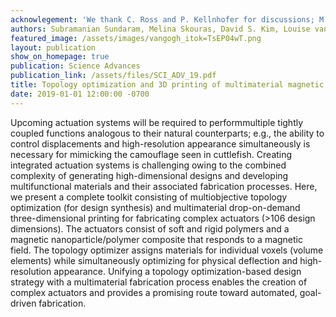 ```yaml
---
acknowlegement: 'We thank C. Ross and P. Kellnhofer for discussions; M. Onbasli, A. Tang, and D. Bono for assistance with VSM measurements; and W. Wang and J. Rubin for help in ink formulation. We are thankful to T. Buehler for help with the videos. Funding: This research was supported in part by the Defense Advanced Research Projects Agency (DARPA) and Space and Naval Warfare Systems Center Pacific (SSC Pacific) under contract no. 66001-15-C-4030. Author contributions: S.S., M.S., and W.M. planned the research. M.S. built the multiobjective topology optimizer. S.S., D.S.K., and L.v.d.H. performed experiments. S.S. and M.S. wrote the paper with input from all authors. Competing interests: The authors declare that they have no competing interests. Data and materials availability: All data needed to evaluate the conclusions in the paper are present in the paper and/or the Supplementary Materials. Additional data related to this paper may be requested from the authors.'
authors: Subramanian Sundaram, Melina Skouras, David S. Kim, Louise van den Heuvel, Wojciech Matusik
featured_image: /assets/images/vangogh_itok=TsEP04wT.png
layout: publication
show_on_homepage: true
publication: Science Advances
publication_link: /assets/files/SCI_ADV_19.pdf
title: Topology optimization and 3D printing of multimaterial magnetic actuators and displays
date: 2019-01-01 12:00:00 -0700
---
```


Upcoming actuation systems will be required to performmultiple tightly coupled functions analogous to their natural counterparts; e.g., the ability to control displacements and high-resolution appearance simultaneously is necessary for mimicking the camouflage seen in cuttlefish. Creating integrated actuation systems is challenging owing to the combined complexity of generating high-dimensional designs and developing multifunctional materials and their associated fabrication processes. Here, we present a complete toolkit consisting of multiobjective topology optimization (for design synthesis) and multimaterial drop-on-demand three-dimensional printing for fabricating complex actuators (&gt;106 design dimensions). The actuators consist of soft and rigid polymers and a magnetic nanoparticle/polymer composite that responds to a magnetic field. The topology optimizer assigns materials for individual voxels (volume elements) while simultaneously optimizing for physical deflection and high-resolution appearance. Unifying a topology optimization-based design strategy with a multimaterial fabrication process enables the creation of complex actuators and provides a promising route toward automated, goal-driven fabrication.